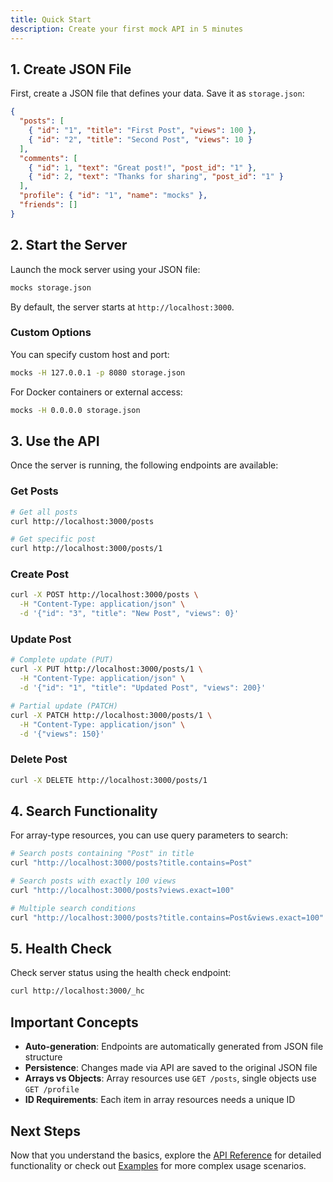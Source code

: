 ```yaml
---
title: Quick Start
description: Create your first mock API in 5 minutes
---
```


## 1. Create JSON File

First, create a JSON file that defines your data. Save it as `storage.json`:

```json
{
  "posts": [
    { "id": "1", "title": "First Post", "views": 100 },
    { "id": "2", "title": "Second Post", "views": 10 }
  ],
  "comments": [
    { "id": 1, "text": "Great post!", "post_id": "1" },
    { "id": 2, "text": "Thanks for sharing", "post_id": "1" }
  ],
  "profile": { "id": "1", "name": "mocks" },
  "friends": []
}
```

## 2. Start the Server

Launch the mock server using your JSON file:

```bash
mocks storage.json
```

By default, the server starts at `http://localhost:3000`.

### Custom Options

You can specify custom host and port:

```bash
mocks -H 127.0.0.1 -p 8080 storage.json
```

For Docker containers or external access:

```bash
mocks -H 0.0.0.0 storage.json
```

## 3. Use the API

Once the server is running, the following endpoints are available:

### Get Posts

```bash
# Get all posts
curl http://localhost:3000/posts

# Get specific post
curl http://localhost:3000/posts/1
```

### Create Post

```bash
curl -X POST http://localhost:3000/posts \
  -H "Content-Type: application/json" \
  -d '{"id": "3", "title": "New Post", "views": 0}'
```

### Update Post

```bash
# Complete update (PUT)
curl -X PUT http://localhost:3000/posts/1 \
  -H "Content-Type: application/json" \
  -d '{"id": "1", "title": "Updated Post", "views": 200}'

# Partial update (PATCH)
curl -X PATCH http://localhost:3000/posts/1 \
  -H "Content-Type: application/json" \
  -d '{"views": 150}'
```

### Delete Post

```bash
curl -X DELETE http://localhost:3000/posts/1
```

## 4. Search Functionality

For array-type resources, you can use query parameters to search:

```bash
# Search posts containing "Post" in title
curl "http://localhost:3000/posts?title.contains=Post"

# Search posts with exactly 100 views
curl "http://localhost:3000/posts?views.exact=100"

# Multiple search conditions
curl "http://localhost:3000/posts?title.contains=Post&views.exact=100"
```

## 5. Health Check

Check server status using the health check endpoint:

```bash
curl http://localhost:3000/_hc
```

## Important Concepts

- **Auto-generation**: Endpoints are automatically generated from JSON file structure
- **Persistence**: Changes made via API are saved to the original JSON file
- **Arrays vs Objects**: Array resources use `GET /posts`, single objects use `GET /profile`
- **ID Requirements**: Each item in array resources needs a unique ID

## Next Steps

Now that you understand the basics, explore the [API Reference](/api-reference/) for detailed functionality or check out [Examples](/examples/) for more complex usage scenarios.